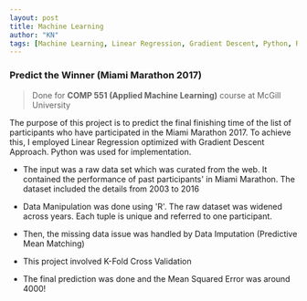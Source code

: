 ```yaml
---
layout: post
title: Machine Learning
author: "KN"
tags: [Machine Learning, Linear Regression, Gradient Descent, Python, R]
---
```


### Predict the Winner (Miami Marathon 2017)

> Done for <strong>COMP 551 (Applied Machine Learning)</strong> course at McGill University


The purpose of this project is to predict the final finishing time of the list of participants who have participated in the Miami Marathon 2017. To achieve this, I employed Linear Regression optimized with Gradient Descent Approach. Python was used for implementation.  

* The input was a raw data set which was curated from the web. It contained the performance of past participants' in Miami Marathon. The dataset included the details from 2003 to 2016

* Data Manipulation was done using 'R'. The raw dataset was widened across years. Each tuple is unique and referred to one participant.

* Then, the missing data issue was handled by Data Imputation (Predictive Mean Matching)

* This project involved K-Fold Cross Validation

* The final prediction was done and the Mean Squared Error was around 4000!

